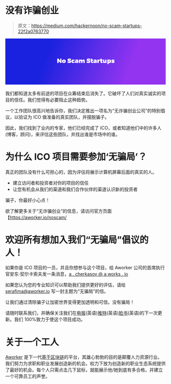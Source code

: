 # 没有诈骗创业

> 原文：<https://medium.com/hackernoon/no-scam-startups-22f2a0763770>

![](img/cca97115fad983fe6c56b6761af020e2.png)

我们都知道太多有前途的项目在众筹结束后消失了。它破坏了人们对真实诚实的项目的信任。我们觉得有必要阻止这种趋势。

一个工作团队很高兴地告诉你，我们决定推出一项名为“无诈骗创业公司”的特别倡议，以验证为 ICO 做准备的真实团队，并摆脱骗子。

因此，我们找到了业内的专家，他们已经完成了 ICO，或者知道他们中的许多人(博客，顾问)，来评估这些团队，并找出谁是市场中的谁。

# 为什么 ICO 项目需要参加‘无骗局’？

真正的团队没有什么可担心的，因为评估将展示计算机屏幕后面的真实的人。

*   建立访问者和投资者对你的项目的信任
*   让您有机会从我们的渠道和我们合作伙伴的渠道认识新的投资者

骗子，你最好小心点！

欲了解更多关于“无诈骗创业”的信息，请访问官方页面【https://aworker.io/noscam/ 

# 欢迎所有想加入我们“无骗局”倡议的人！

如果你是 ICO 项目的一员，并且你想参与这个项目，给 Aworker 公司的首席执行官安东·契尔卡索夫发一条消息，[a . cherkasov @ a works . io](mailto:a.cherkasov@aworker.io)

如果您认为您的专业知识可以帮助我们提供更好的评估，请给 [serafima@aworker.io](mailto:serafima@aworker.io) 写一封主题为“无骗局”的信。

让我们通过清除骗子让加密世界变得更加透明和可信。没有骗局！

请随时联系我们，并确保关注我们在[电报](http://t.me/aworkerio)(英语)[推特](https://twitter.com/aworkerio)(英语)[脸书](https://www.facebook.com/aworkerio/)(英语)的下一次更新。我们 100%致力于使这个项目成功。

# 关于一个工人

[Aworker](https://aworker.io) 是下一代[基于区块链](https://hackernoon.com/tagged/blockchain)的平台，其雄心勃勃的目的是颠覆人力资源行业。我们努力为求职和职业发展创造新的机会。权力下放为创造新的职业生态系统提供了最好的机会。每个人只需点击几下鼠标，就能展示他/她到底有多合格，并建立一个可靠员工的声誉。